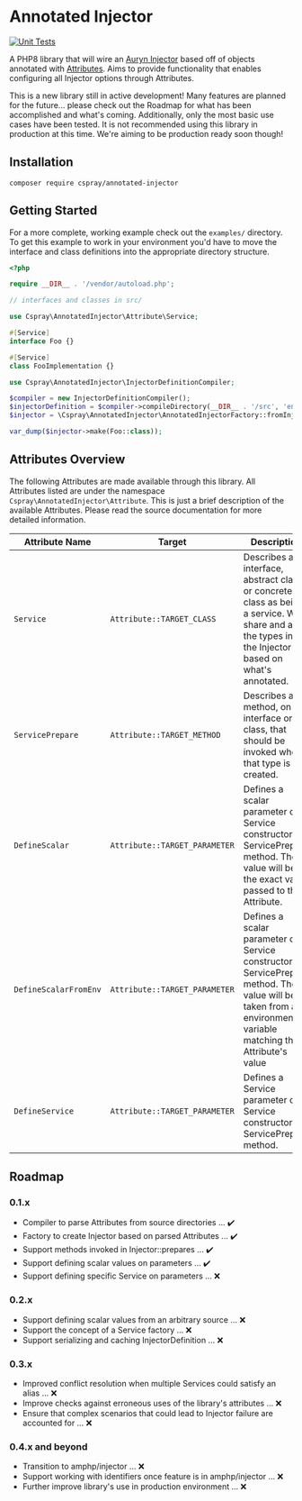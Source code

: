 # Annotated Injector

[![Unit Tests](https://github.com/cspray/annotated-injector/actions/workflows/php.yml/badge.svg)](https://github.com/cspray/annotated-injector/actions/workflows/php.yml)

A PHP8 library that will wire an [Auryn Injector](https://github.com/rdlowrey/auryn) based off of objects annotated with 
[Attributes](https://www.php.net/manual/en/language.attributes.php). Aims to provide functionality that enables 
configuring all Injector options through Attributes.

This is a new library still in active development! Many features are planned for the future... please check out the 
Roadmap for what has been accomplished and what's coming. Additionally, only the most basic use cases have been tested. It is not 
recommended using this library in production at this time. We're aiming to be production ready soon though!

## Installation

```
composer require cspray/annotated-injector
```

## Getting Started

For a more complete, working example check out the `examples/` directory. To get this example to work in your environment 
you'd have to move the interface and class definitions into the appropriate directory structure.

```php
<?php

require __DIR__ . '/vendor/autoload.php';

// interfaces and classes in src/

use Cspray\AnnotatedInjector\Attribute\Service;

#[Service]
interface Foo {}

#[Service]
class FooImplementation {}

use Cspray\AnnotatedInjector\InjectorDefinitionCompiler;

$compiler = new InjectorDefinitionCompiler();
$injectorDefinition = $compiler->compileDirectory(__DIR__ . '/src', 'environment_identifier');
$injector = \Cspray\AnnotatedInjector\AnnotatedInjectorFactory::fromInjectorDefinition($injectorDefinition);

var_dump($injector->make(Foo::class));
```

## Attributes Overview

The following Attributes are made available through this library. All Attributes listed are under the namespace 
`Cspray\AnnotatedInjector\Attribute`. This is just a brief description of the available Attributes. Please read the 
source documentation for more detailed information. 

|Attribute Name | Target | Description
--- | --- | ---
|`Service`|`Attribute::TARGET_CLASS`|Describes an interface, abstract class, or concrete class as being a service. Will share and alias the types into the Injector based on what's annotated.|
|`ServicePrepare`|`Attribute::TARGET_METHOD`|Describes a method, on an interface or class, that should be invoked when that type is created.|
|`DefineScalar`|`Attribute::TARGET_PARAMETER`|Defines a scalar parameter on a Service constructor or ServicePrepare method. The value will be the exact value passed to this Attribute.|
|`DefineScalarFromEnv`|`Attribute::TARGET_PARAMETER`|Defines a scalar parameter on a Service constructor or ServicePrepare method. The value will be taken from an environment variable matching this Attribute's value|
|`DefineService`|`Attribute::TARGET_PARAMETER`|Defines a Service parameter on a Service constructor or ServicePrepare method.|

## Roadmap

### 0.1.x

- Compiler to parse Attributes from source directories ... :heavy_check_mark:
- Factory to create Injector based on parsed Attributes ... :heavy_check_mark:
- Support methods invoked in Injector::prepares ... :heavy_check_mark:
- Support defining scalar values on parameters ... :heavy_check_mark:
- Support defining specific Service on parameters ... :x:

### 0.2.x

- Support defining scalar values from an arbitrary source ... :x:
- Support the concept of a Service factory ... :x:
- Support serializing and caching InjectorDefinition ... :x:

### 0.3.x

- Improved conflict resolution when multiple Services could satisfy an alias ... :x:
- Improve checks against erroneous uses of the library's attributes ... :x:
- Ensure that complex scenarios that could lead to Injector failure are accounted for ... :x:
  
### 0.4.x and beyond

- Transition to amphp/injector ... :x:
- Support working with identifiers once feature is in amphp/injector ... :x:
- Further improve library's use in production environment ... :x: